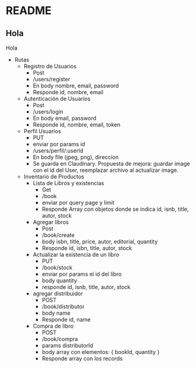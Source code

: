 # README

## Hola

Hola

- Rutas
	- Registro de Usuarios
		- Post
		- /users/register
		- En body nombre, email, password
		- Responde id, nombre, email
	- Autenticación de Usuarios
		- Post
		- /users/login
		- En body email, password
		- Responde id, nombre, email, token
	- Perfil Usuarios
		- PUT
		- enviar por params id
		- /users/perfil/:userId
		- En body file (jpeg, png), direccion
		- Se guarda en Claudinary. 
			Propuesta de mejora: 
				guardar image con el id del User, 
				reemplazar archivo al actualizar image.
	- Inventario de Productos
		- Lista de Libros y existencias
			- Get 
			- /book
			- enviar por query page y limit
			- Responde Array con objetos donde se indica id, isnb, title, autor, stock
		- Agregar libros
			- Post
			- /book/create
			- body isbn, title, price, autor, editorial, quantity
			- Responde id, isbn, title, autor, stock
		- Actualizar la existencia de un libro
			- PUT
			- /book/stock
			- enviar por params el id del libro
			- body quantity
			- responde id, isnb, title, autor, stock
		- agregar distribuidor
			- POST
			- /book/distributor
			- body name
			- Responde id, name
		- Compra de libro
			- POST
			- /book/compra
			- params distributorId
			- body array con elementos: { bookId, quantity }
			- Responde array con los records